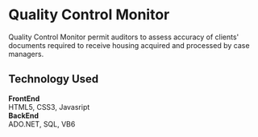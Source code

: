 # Quality Control Monitor

Quality Control Monitor permit auditors to assess accuracy of clients' documents required to receive housing acquired and processed by case managers.

## Technology Used
<b>FrontEnd</b> <br />
HTML5, CSS3, Javasript <br />
<b>BackEnd</b> <br />
ADO.NET, SQL, VB6 <br />
